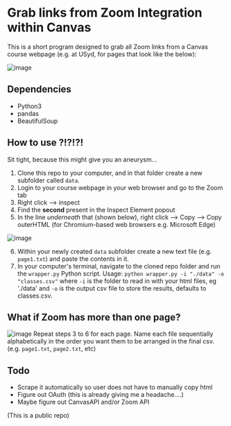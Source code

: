 # Grab links from Zoom Integration within Canvas
This is a short program designed to grab all Zoom links from a Canvas course webpage (e.g. at USyd, for pages that look like the below):

![image](https://user-images.githubusercontent.com/24475790/129573103-b68d9d36-6d06-47c3-ba60-b35ba82238ed.png)

## Dependencies
 - Python3
 - pandas
 - BeautifulSoup

## How to use ?!?!?!
Sit tight, because this might give you an aneurysm...

1. Clone this repo to your computer, and in that folder create a new subfolder called `data`.
2. Login to your course webpage in your web browser and go to the Zoom tab
3. Right click --> inspect
4. Find the **second** <!DOCTYPE html> present in the Inspect Element popout
5. In the line *underneath* that (shown below), right click --> Copy --> Copy outerHTML (for Chromium-based web browsers e.g. Microsoft Edge)

![image](https://user-images.githubusercontent.com/24475790/129573715-f613b10c-53c6-40e2-ab3c-ac37a3999fec.png)

6. Within your newly created `data` subfolder create a new text file (e.g. `page1.txt`) and paste the contents in it.
7. In your computer's terminal, navigate to the cloned repo folder and run the `wrapper.py` Python script.
Usage: `python wrapper.py -i "./data" -o "classes.csv"` where `-i` is the folder to read in with your html files, eg './data' and `-o` is the output csv file to store the results, defaults to classes.csv.

## What if Zoom has more than one page?
![image](https://user-images.githubusercontent.com/24475790/129574340-aea0008d-ac3a-4473-9ea7-bc9e9517bbbd.png)
Repeat steps 3 to 6 for each page. Name each file sequentially alphabetically in the order you want them to be arranged in the final csv. (e.g. `page1.txt`, `page2.txt`, etc)

## Todo
 - Scrape it automatically so user does not have to manually copy html
 - Figure out OAuth (this is already giving me a headache....)
 - Maybe figure out CanvasAPI and/or Zoom API


(This is a public repo)

